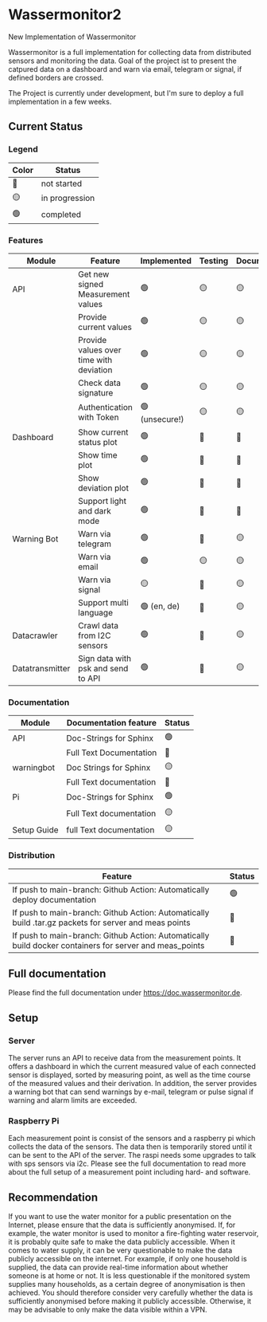 # Wassermonitor2

New Implementation of Wassermonitor

Wassermonitor is a full implementation for collecting data from distributed sensors and monitoring the data. Goal of the project ist to present the catpured data on a dashboard and warn via email, telegram or signal, if defined borders are crossed.

The Project is currently under development, but I'm sure to deploy a full implementation in a few weeks.

## Current Status

### Legend

| Color | Status         |
|-------|----------------|
| 🔴    | not started    |
| 🟡    | in progression |
| 🟢    | completed      |

### Features

| Module          | Feature                                 | Implemented    | Testing | Documentation |
|-----------------|-----------------------------------------|----------------|---------|---------------|
| API             | Get new signed Measurement values       | 🟢             | 🟡      | 🟡            |
|                 | Provide current values                  | 🟢             | 🟡      | 🟡            |
|                 | Provide values over time with deviation | 🟢             | 🟡      | 🟡            |
|                 | Check data signature                    | 🟢             | 🟡      | 🟡            |
|                 | Authentication with Token               | 🟢 (unsecure!) | 🟡      | 🟡            |
| Dashboard       | Show current status plot                | 🟢             | 🔴      | 🔴            |
|                 | Show time plot                          | 🟢             | 🔴      | 🔴            |
|                 | Show deviation plot                     | 🟢             | 🔴      | 🔴            |
|                 | Support light and dark mode             | 🟢             | 🔴      | 🔴            |
| Warning Bot     | Warn via telegram                       | 🟢             | 🔴      | 🟡            |
|                 | Warn via email                          | 🟢             | 🟡      | 🟡            |
|                 | Warn via signal                         | 🟡             | 🔴      | 🟡            |
|                 | Support multi language                  | 🟢  (en, de)   | 🔴      | 🟡            |
| Datacrawler     | Crawl data from I2C sensors             | 🟢             | 🔴      | 🟡            |
| Datatransmitter | Sign data with psk and send to API      | 🟢             | 🔴      | 🟡            |

### Documentation
| Module      | Documentation feature   | Status |
|-------------|-------------------------|--------|
| API         | Doc-Strings for Sphinx  | 🟢     |
|             | Full Text Documentation | 🔴     |
| warningbot  | Doc Strings for Sphinx  | 🟡     |
|             | Full Text documentation | 🔴     |
| Pi          | Doc-Strings for Sphinx  | 🟢     |
|             | Full Text documentation | 🟡     |
| Setup Guide | full Text documentation | 🟡     |


### Distribution

| Feature                                                                                                 | Status |
|---------------------------------------------------------------------------------------------------------|--------|
| If push to main-branch: Github Action: Automatically deploy documentation                               | 🟢     | 
| If push to main-branch: Github Action: Automatically build .tar.gz packets for server and meas points   | 	🔴    |
| If push to main-branch: Github Action: Automatically build docker containers for server and meas_points | 	🔴    |

## Full documentation

Please find the full documentation under https://doc.wassermonitor.de. 


## Setup


### Server

The server runs an API to receive data from the measurement points. It offers a dashboard in which the current measured value of each connected sensor is displayed, sorted by measuring point, as well as the time course of the measured values and their derivation. 
In addition, the server provides a warning bot that can send warnings by e-mail, telegram or pulse signal if warning and alarm limits are exceeded.
 

### Raspberry Pi

Each measurement point is consist of the sensors and a raspberry pi which collects the data of the sensors. The data then is temporarily stored until it can be sent to the API of the server. The raspi needs some upgrades to talk with sps sensors via i2c. Please see the full documentation to
read more about the full setup of a measurement point including hard- and software.

## Recommendation

If you want to use the water monitor for a public presentation on the Internet, please ensure that the data is sufficiently anonymised. If, for example, the water monitor is used to monitor a fire-fighting water reservoir, it is probably quite safe to make the data publicly accessible.
When it comes to water supply, it can be very questionable to make the data publicly accessible on the internet. For example, if only one household is supplied, the data can provide real-time information about whether someone is at home or not. It is less questionable if the monitored system supplies many households, as a certain degree of anonymisation is then achieved. 
You should therefore consider very carefully whether the data is sufficiently anonymised before making it publicly accessible. Otherwise, it may be advisable to only make the data visible within a VPN.





